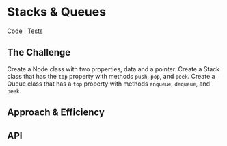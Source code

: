 # Stacks & Queues
[Code]() | [Tests]()

## The Challenge
Create a Node class with two properties, data and a pointer. Create a Stack class that has the `top` property with methods `push`, `pop`, and `peek`. Create a Queue class that has a `top` property with methods `enqueue`, `dequeue`, and `peek`.

## Approach & Efficiency

## API

